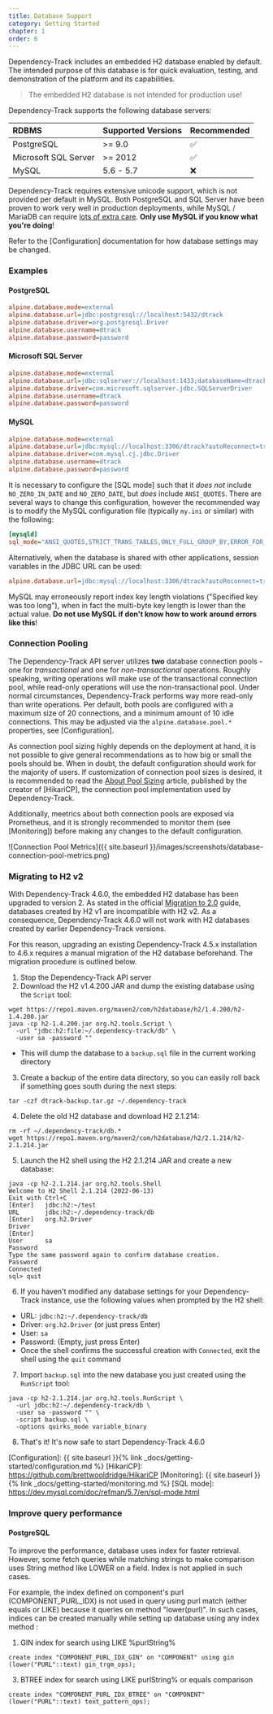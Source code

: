 ```yaml
---
title: Database Support
category: Getting Started
chapter: 1
order: 6
---
```


Dependency-Track includes an embedded H2 database enabled by default. The intended purpose of this 
database is for quick evaluation, testing, and demonstration of the platform and its capabilities. 

> The embedded H2 database is not intended for production use!

Dependency-Track supports the following database servers:

| RDBMS                | Supported Versions | Recommended |
|:---------------------|:-------------------|:------------|
| PostgreSQL           | >= 9.0             | ✅           |
| Microsoft SQL Server | >= 2012            | ✅           |
| MySQL                | 5.6 - 5.7          | ❌           |

Dependency-Track requires extensive unicode support, which is not provided per default in MySQL.
Both PostgreSQL and SQL Server have been proven to work very well in production deployments, while
MySQL / MariaDB can require [lots of extra care](https://github.com/DependencyTrack/dependency-track/issues/271#issuecomment-1108923693). 
**Only use MySQL if you know what you're doing**!

Refer to the [Configuration] documentation for how database settings may be changed.

### Examples

#### PostgreSQL

```ini
alpine.database.mode=external
alpine.database.url=jdbc:postgresql://localhost:5432/dtrack
alpine.database.driver=org.postgresql.Driver
alpine.database.username=dtrack
alpine.database.password=password
```

#### Microsoft SQL Server

```ini
alpine.database.mode=external
alpine.database.url=jdbc:sqlserver://localhost:1433;databaseName=dtrack;sendStringParametersAsUnicode=false
alpine.database.driver=com.microsoft.sqlserver.jdbc.SQLServerDriver
alpine.database.username=dtrack
alpine.database.password=password
```

#### MySQL

```ini
alpine.database.mode=external
alpine.database.url=jdbc:mysql://localhost:3306/dtrack?autoReconnect=true&useSSL=false
alpine.database.driver=com.mysql.cj.jdbc.Driver
alpine.database.username=dtrack
alpine.database.password=password
```

It is necessary to configure the [SQL mode] such that it *does not* include `NO_ZERO_IN_DATE` and `NO_ZERO_DATE`,
but *does* include `ANSI_QUOTES`. There are several ways to change this configuration, however the recommended way is 
to modify the  MySQL configuration file (typically `my.ini` or similar) with the following:

```ini
[mysqld] 
sql_mode="ANSI_QUOTES,STRICT_TRANS_TABLES,ONLY_FULL_GROUP_BY,ERROR_FOR_DIVISION_BY_ZERO,NO_AUTO_CREATE_USER,NO_ENGINE_SUBSTITUTION"
```

Alternatively, when the database is shared with other applications, session variables in the JDBC URL can be used:

```ini
alpine.database.url=jdbc:mysql://localhost:3306/dtrack?autoReconnect=true&useSSL=false&sessionVariables=sql_mode='ANSI_QUOTES,STRICT_TRANS_TABLES,ONLY_FULL_GROUP_BY,ERROR_FOR_DIVISION_BY_ZERO,NO_AUTO_CREATE_USER,NO_ENGINE_SUBSTITUTION'
```

MySQL may erroneously report index key length violations ("Specified key was too long"), when in fact the multi-byte
key length is lower than the actual value. **Do not use MySQL if don't know how to work around errors like this**!

### Connection Pooling

The Dependency-Track API server utilizes **two** database connection pools - one for *transactional* and one for 
*non-transactional* operations. Roughly speaking, writing operations will make use of the transactional connection pool,
while read-only operations will use the non-transactional pool. Under normal circumstances, Dependency-Track performs
way more read-only than write operations. Per default, both pools are configured with a maximum size of 20 connections, 
and a minimum amount of 10 idle connections. This may be adjusted via the `alpine.database.pool.*` properties,
see [Configuration].

As connection pool sizing highly depends on the deployment at hand, it is not possible to give general recommendations
as to how big or small the pools should be. When in doubt, the default configuration should work for the majority of users.
If customization of connection pool sizes is desired, it is recommended to read the [About Pool Sizing] article,
published by the creator of [HikariCP], the connection pool implementation used by Dependency-Track.

Additionally, meetrics about both connection pools are exposed via Prometheus, and it is strongly recommended to 
monitor them (see [Monitoring]) before making any changes to the default configuration.

![Connection Pool Metrics]({{ site.baseurl }}/images/screenshots/database-connection-pool-metrics.png)

### Migrating to H2 v2

With Dependency-Track 4.6.0, the embedded H2 database has been upgraded to version 2.
As stated in the official [Migration to 2.0](https://www.h2database.com/html/migration-to-v2.html) guide,
databases created by H2 v1 are incompatible with H2 v2. As a consequence, Dependency-Track 4.6.0 will not work with H2
databases created by earlier Dependency-Track versions.

For this reason, upgrading an existing Dependency-Track 4.5.x installation to 4.6.x requires a manual migration
of the H2 database beforehand. The migration procedure is outlined below.

1. Stop the Dependency-Track API server
2. Download the H2 v1.4.200 JAR and dump the existing database using the `Script` tool:
```shell
wget https://repo1.maven.org/maven2/com/h2database/h2/1.4.200/h2-1.4.200.jar
java -cp h2-1.4.200.jar org.h2.tools.Script \
  -url "jdbc:h2:file:~/.dependency-track/db" \
  -user sa -password ""
```
  * This will dump the database to a `backup.sql` file in the current working directory
3. Create a backup of the entire data directory, so you can easily roll back if something goes south during the next steps:
```shell
tar -czf dtrack-backup.tar.gz ~/.dependency-track
```
4. Delete the old H2 database and download H2 2.1.214:
```shell
rm -rf ~/.dependency-track/db.*
wget https://repo1.maven.org/maven2/com/h2database/h2/2.1.214/h2-2.1.214.jar
```
5. Launch the H2 shell using the H2 2.1.214 JAR and create a new database:
```shell
java -cp h2-2.1.214.jar org.h2.tools.Shell
Welcome to H2 Shell 2.1.214 (2022-06-13)
Exit with Ctrl+C
[Enter]   jdbc:h2:~/test
URL       jdbc:h2:~/.dependency-track/db
[Enter]   org.h2.Driver
Driver
[Enter]
User      sa
Password
Type the same password again to confirm database creation.
Password
Connected
sql> quit
```
6. If you haven't modified any database settings for your Dependency-Track instance, use the following values when prompted by the H2 shell:
  * URL: `jdbc:h2:~/.dependency-track/db`
  * Driver: `org.h2.Driver` (or just press Enter)
  * User: `sa`
  * Password: (Empty, just press Enter)
  * Once the shell confirms the successful creation with `Connected`, exit the shell using the `quit` command
7. Import `backup.sql` into the new database you just created using the `RunScript` tool:
```shell
java -cp h2-2.1.214.jar org.h2.tools.RunScript \
  -url jdbc:h2:~/.dependency-track/db \
  -user sa -password "" \
  -script backup.sql \
  -options quirks_mode variable_binary
```
8. That's it! It's now safe to start Dependency-Track 4.6.0


[About Pool Sizing]: https://github.com/brettwooldridge/HikariCP/wiki/About-Pool-Sizing
[Configuration]: {{ site.baseurl }}{% link _docs/getting-started/configuration.md %}
[HikariCP]: https://github.com/brettwooldridge/HikariCP
[Monitoring]: {{ site.baseurl }}{% link _docs/getting-started/monitoring.md %}
[SQL mode]: https://dev.mysql.com/doc/refman/5.7/en/sql-mode.html

### Improve query performance

#### PostgreSQL
To improve the performance, database uses index for faster retrieval. However, some fetch queries while matching strings to make comparison uses String method like LOWER on a field. Index is not applied in such cases.

For example, the index defined on component's purl (COMPONENT_PURL_IDX) is not used in query using purl match (either equals or LIKE) because it queries on method "lower(purl)".
In such cases, indices can be created manually while setting up database using any index method :

1. GIN index for search using LIKE %purlString%

`create index "COMPONENT_PURL_IDX_GIN" on "COMPONENT" using gin (lower("PURL"::text) gin_trgm_ops);`

3. BTREE index for search using LIKE purlString% or equals comparison

`create index "COMPONENT_PURL_IDX_BTREE" on "COMPONENT" (lower("PURL"::text) text_pattern_ops);`
